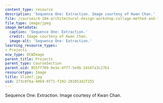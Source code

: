 ```yaml
---
content_type: resource
description: 'Sequence One: Extraction. Image courtesy of Kwan Chan.'
file: /courses/4-184-architectural-design-workshop-collage-method-and-form-spring-2004/273c8f6a40b99f71f192201053d2f255_Slide7.jpg
file_type: image/jpeg
image_metadata:
  caption: 'Sequence One: Extraction.'
  credit: Image courtesy of Kwan Chan.
  image-alt: 'Sequence One: Extraction.'
learning_resource_types:
- Projects
ocw_type: OCWImage
parent_title: Projects
parent_type: CourseSection
parent_uid: 855ff769-9e1e-4ff7-5e9b-2416fa3c27b1
resourcetype: Image
title: Slide7.jpg
uid: 273c8f6a-40b9-9f71-f192-201053d2f255
---
```

Sequence One: Extraction. Image courtesy of Kwan Chan.

